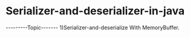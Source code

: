 # Serializer-and-deserializer-in-java
---------Topic-------
1)Serializer-and-deserialize With MemoryBuffer.
